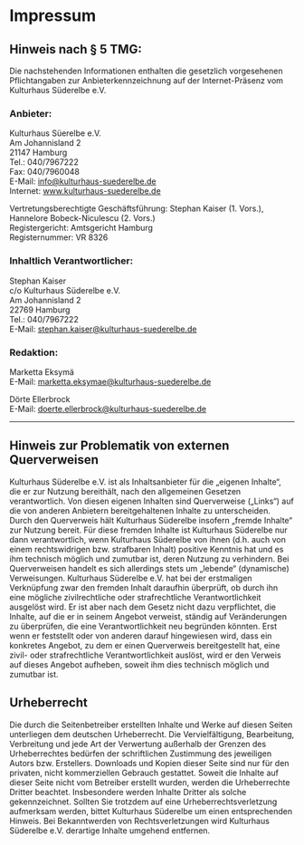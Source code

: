 # Impressum 

## Hinweis nach § 5 TMG:  

Die nachstehenden Informationen enthalten die gesetzlich vorgesehenen Pflichtangaben zur Anbieterkennzeichnung 
auf der Internet-Präsenz vom Kulturhaus Süderelbe e.V. 

### Anbieter:  
Kulturhaus Süerelbe e.V.  
Am Johannisland 2   
21147 Hamburg   
Tel.: 040/7967222  
Fax: 040/7960048  
E-Mail: info@kulturhaus-suederelbe.de  
Internet: www.kulturhaus-suederelbe.de

Vertretungsberechtigte Geschäftsführung: Stephan Kaiser (1. Vors.), Hannelore Bobeck-Niculescu (2. Vors.)  
Registergericht: Amtsgericht Hamburg  
Registernummer: VR 8326    

### Inhaltlich Verantwortlicher:    
Stephan Kaiser  
c/o Kulturhaus Süderelbe e.V.  
Am Johannisland 2    
22769 Hamburg  
Tel.: 040/7967222  
E-Mail: stephan.kaiser@kulturhaus-suederelbe.de  

### Redaktion:
Marketta Eksymä  
E-Mail: marketta.eksymae@kulturhaus-suederelbe.de  

Dörte Ellerbrock  
E-Mail: doerte.ellerbrock@kulturhaus-suederelbe.de   

_______________________________________________________________________


## Hinweis zur Problematik von externen Querverweisen
Kulturhaus Süderelbe e.V. ist als Inhaltsanbieter für die „eigenen Inhalte“, die er zur Nutzung bereithält,
nach den allgemeinen Gesetzen verantwortlich. Von diesen eigenen Inhalten sind Querverweise („Links“) auf die von anderen
Anbietern bereitgehaltenen Inhalte zu unterscheiden. Durch den Querverweis hält Kulturhaus Süderelbe 
insofern „fremde Inhalte“ zur Nutzung bereit. Für diese fremden Inhalte ist Kulturhaus Süderelbe nur dann verantwortlich, 
wenn Kulturhaus Süderelbe von ihnen (d.h. auch von einem rechtswidrigen bzw. strafbaren Inhalt) positive Kenntnis hat 
und es ihm technisch möglich und zumutbar ist, deren Nutzung zu verhindern. Bei Querverweisen handelt es sich allerdings 
stets um „lebende“ (dynamische) Verweisungen. Kulturhaus Süderelbe e.V. hat bei der erstmaligen Verknüpfung zwar den 
fremden Inhalt daraufhin überprüft, ob durch ihn eine mögliche zivilrechtliche oder strafrechtliche Verantwortlichkeit 
ausgelöst wird. Er ist aber nach dem Gesetz nicht dazu verpflichtet, die Inhalte, auf die er in seinem Angebot verweist, 
ständig auf Veränderungen zu überprüfen, die eine Verantwortlichkeit neu begründen könnten. Erst wenn er feststellt oder von 
anderen darauf hingewiesen wird, dass ein konkretes Angebot, zu dem er einen Querverweis bereitgestellt hat, eine zivil- oder 
strafrechtliche Verantwortlichkeit auslöst, wird er den Verweis auf dieses Angebot aufheben, soweit ihm dies technisch möglich 
und zumutbar ist. 

## Urheberrecht
Die durch die Seitenbetreiber erstellten Inhalte und Werke auf diesen Seiten unterliegen dem deutschen Urheberrecht. 
Die Vervielfältigung, Bearbeitung, Verbreitung und jede Art der Verwertung außerhalb der Grenzen des Urheberrechtes bedürfen 
der schriftlichen Zustimmung des jeweiligen Autors bzw. Erstellers. Downloads und Kopien dieser Seite sind nur für den privaten, 
nicht kommerziellen Gebrauch gestattet. Soweit die Inhalte auf dieser Seite nicht vom Betreiber erstellt wurden, 
werden die Urheberrechte Dritter beachtet. Insbesondere werden Inhalte Dritter als solche gekennzeichnet. Sollten Sie trotzdem 
auf eine Urheberrechtsverletzung aufmerksam werden, bittet Kulturhaus Süderelbe um einen entsprechenden Hinweis. 
Bei Bekanntwerden von Rechtsverletzungen wird Kulturhaus Süderelbe e.V. derartige Inhalte umgehend entfernen.

